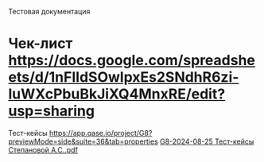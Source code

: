 Тестовая документация
# Чек-лист https://docs.google.com/spreadsheets/d/1nFIldSOwlpxEs2SNdhR6zi-luWXcPbuBkJiXQ4MnxRE/edit?usp=sharing
Тест-кейсы https://app.qase.io/project/G8?previewMode=side&suite=36&tab=properties
[G8-2024-08-25 Тест-кейсы Степановой А.С..pdf](https://github.com/user-attachments/files/16741515/G8-2024-08-25.-.pdf)
